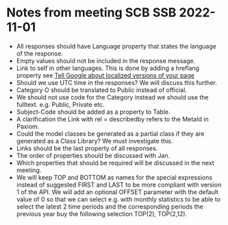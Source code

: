 # Notes from meeting SCB SSB 2022-11-01
- All responses should have Language property that states the language of the response.
- Empty values should not be included in the response message.
- Link to self in other languages. This is done by adding a hreflang property see [Tell Google about localized versions of your page](https://developers.google.com/search/docs/specialty/international/localized-versions)
- Should we use UTC time in the responses? We will discuss this further.
- Category O should be translated to Public instead of official.
- We should not use code for the Category instead we should use the fulltext. e.g. Public, Private etc.
- Subject-Code should be added as a property to Table.
- A clarification the Link with rel = describedby refers to the MetaId in Paxiom.
- Could the model classes be generated as a partial class if they are generated as a Class Library? We must investigate this.
- Links should be the last property of all responses.
- The order of properties should be discussed with Jan.
- Which properties that should be required will be discussed in the next meeting.
- We will keep TOP and BOTTOM as names for the special expressions instead of suggested FIRST and LAST to be more compliant with version 1 of the API. We will add an optional OFFSET parameter with the default value of 0 so that we can select e.g. with monthly statistics to be able to select the latest 2 time periods and the corresponding periods the previous year buy the following selection TOP(2), TOP(2,12). 
